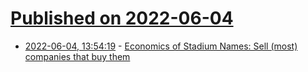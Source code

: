 # [Published on 2022-06-04](index.md)

* [2022-06-04, 13:54:19](https://news.ycombinator.com/item?id=31620348) - [Economics of Stadium Names: Sell (most) companies that buy them](https://axiomalpha.com/the-economics-of-stadium-names/)
